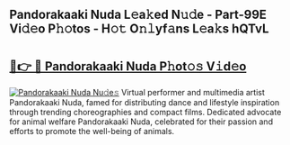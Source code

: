 ## Pandorakaaki Nuda L𝚎a𝚔ed N𝚞𝚍e - Part-99E Vi𝚍𝚎o P𝚑𝚘tos - H𝚘𝚝 O𝚗𝚕yf𝚊ns L𝚎a𝚔s hQTvL

# <h2><a href="http://kff7f7n.oniu.top/?m=Pandorakaaki+Nuda">🔗👉 🔴 Pandorakaaki Nuda P𝚑ot𝚘𝚜 V𝚒d𝚎o</a></h2>

[![Pandorakaaki Nuda Nu𝚍e𝚜](https://i.imgur.com/0qMVB7G.gif)](http://kff7f7n.oniu.top/?m=Pandorakaaki+Nuda)
Virtual performer and multimedia artist Pandorakaaki Nuda, famed for distributing dance and lifestyle inspiration through trending choreographies and compact films. Dedicated advocate for animal welfare Pandorakaaki Nuda, celebrated for their passion and efforts to promote the well-being of animals.  

